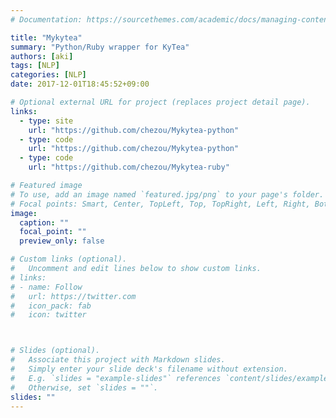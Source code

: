 ```yaml
---
# Documentation: https://sourcethemes.com/academic/docs/managing-content/

title: "Mykytea"
summary: "Python/Ruby wrapper for KyTea"
authors: [aki]
tags: [NLP]
categories: [NLP]
date: 2017-12-01T18:45:52+09:00

# Optional external URL for project (replaces project detail page).
links:
  - type: site
    url: "https://github.com/chezou/Mykytea-python"
  - type: code
    url: "https://github.com/chezou/Mykytea-python"
  - type: code
    url: "https://github.com/chezou/Mykytea-ruby"

# Featured image
# To use, add an image named `featured.jpg/png` to your page's folder.
# Focal points: Smart, Center, TopLeft, Top, TopRight, Left, Right, BottomLeft, Bottom, BottomRight.
image:
  caption: ""
  focal_point: ""
  preview_only: false

# Custom links (optional).
#   Uncomment and edit lines below to show custom links.
# links:
# - name: Follow
#   url: https://twitter.com
#   icon_pack: fab
#   icon: twitter



# Slides (optional).
#   Associate this project with Markdown slides.
#   Simply enter your slide deck's filename without extension.
#   E.g. `slides = "example-slides"` references `content/slides/example-slides.md`.
#   Otherwise, set `slides = ""`.
slides: ""
---
```


